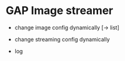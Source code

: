 # GAP Image streamer

- change image config dynamically
  [-> list]

- change streaming config dynamically

- log
